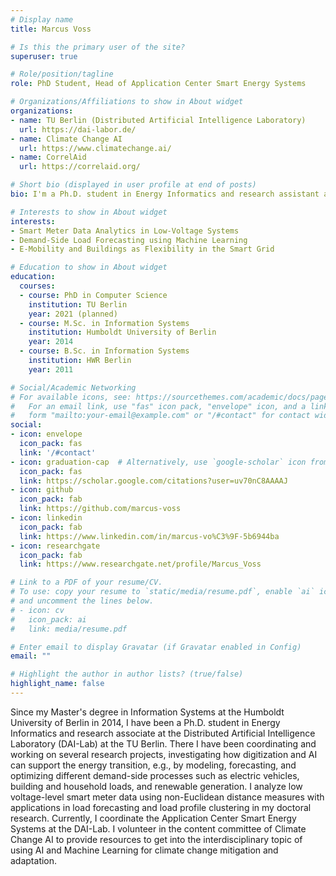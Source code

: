 ```yaml
---
# Display name
title: Marcus Voss

# Is this the primary user of the site?
superuser: true

# Role/position/tagline
role: PhD Student, Head of Application Center Smart Energy Systems

# Organizations/Affiliations to show in About widget
organizations:
- name: TU Berlin (Distributed Artificial Intelligence Laboratory)
  url: https://dai-labor.de/
- name: Climate Change AI
  url: https://www.climatechange.ai/
- name: CorrelAid
  url: https://correlaid.org/

# Short bio (displayed in user profile at end of posts)
bio: I'm a Ph.D. student in Energy Informatics and research assistant at the DAI-Labor where I lead the Application Center Smart Energy Systems.

# Interests to show in About widget
interests:
- Smart Meter Data Analytics in Low-Voltage Systems
- Demand-Side Load Forecasting using Machine Learning
- E-Mobility and Buildings as Flexibility in the Smart Grid

# Education to show in About widget
education:
  courses:
  - course: PhD in Computer Science
    institution: TU Berlin
    year: 2021 (planned)
  - course: M.Sc. in Information Systems
    institution: Humboldt University of Berlin
    year: 2014
  - course: B.Sc. in Information Systems
    institution: HWR Berlin
    year: 2011

# Social/Academic Networking
# For available icons, see: https://sourcethemes.com/academic/docs/page-builder/#icons
#   For an email link, use "fas" icon pack, "envelope" icon, and a link in the
#   form "mailto:your-email@example.com" or "/#contact" for contact widget.
social:
- icon: envelope
  icon_pack: fas
  link: '/#contact'
- icon: graduation-cap  # Alternatively, use `google-scholar` icon from `ai` icon pack
  icon_pack: fas
  link: https://scholar.google.com/citations?user=uv70nC8AAAAJ
- icon: github
  icon_pack: fab
  link: https://github.com/marcus-voss
- icon: linkedin
  icon_pack: fab
  link: https://www.linkedin.com/in/marcus-vo%C3%9F-5b6944ba
- icon: researchgate
  icon_pack: fab
  link: https://www.researchgate.net/profile/Marcus_Voss

# Link to a PDF of your resume/CV.
# To use: copy your resume to `static/media/resume.pdf`, enable `ai` icons in `params.toml`, 
# and uncomment the lines below.
# - icon: cv
#   icon_pack: ai
#   link: media/resume.pdf

# Enter email to display Gravatar (if Gravatar enabled in Config)
email: ""

# Highlight the author in author lists? (true/false)
highlight_name: false
---
```


Since my Master's degree in Information Systems at the Humboldt University of Berlin in 2014, I have been a Ph.D. student in Energy Informatics and research associate at the Distributed Artificial Intelligence Laboratory (DAI-Lab) at the TU Berlin. There I have been coordinating and working on several research projects, investigating how digitization and AI can support the energy transition, e.g., by modeling, forecasting, and optimizing different demand-side processes such as electric vehicles, building and household loads, and renewable generation. I analyze low voltage-level smart meter data using non-Euclidean distance measures with applications in load forecasting and load profile clustering in my doctoral research. Currently, I coordinate the Application Center Smart Energy Systems at the DAI-Lab. I volunteer in the content committee of Climate Change AI to provide resources to get into the interdisciplinary topic of using AI and Machine Learning for climate change mitigation and adaptation. 
